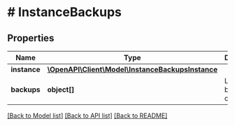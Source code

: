 # # InstanceBackups

## Properties

Name | Type | Description | Notes
------------ | ------------- | ------------- | -------------
**instance** | [**\OpenAPI\Client\Model\InstanceBackupsInstance**](InstanceBackupsInstance.md) |  | [optional]
**backups** | **object[]** | List of backup objects | [optional]

[[Back to Model list]](../../README.md#models) [[Back to API list]](../../README.md#endpoints) [[Back to README]](../../README.md)
